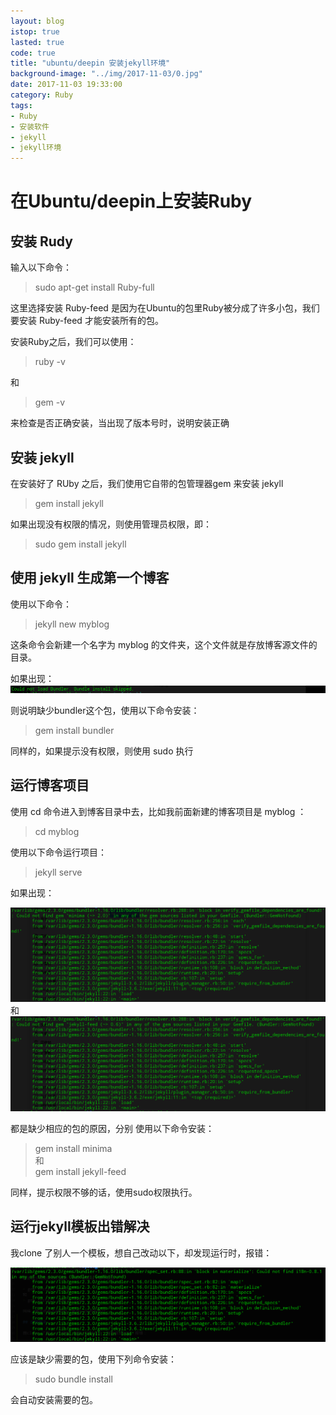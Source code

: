 ```yaml
---
layout: blog
istop: true
lasted: true
code: true
title: "ubuntu/deepin 安装jekyll环境"
background-image: "../img/2017-11-03/0.jpg"
date: 2017-11-03 19:33:00
category: Ruby
tags: 
- Ruby
- 安装软件
- jekyll
- jekyll环境
---
```


# 在Ubuntu/deepin上安装Ruby

## 安装 Rudy

输入以下命令：

> sudo apt-get install Ruby-full 

这里选择安装 Ruby-feed 是因为在Ubuntu的包里Ruby被分成了许多小包，我们要安装 Ruby-feed 才能安装所有的包。  

安装Ruby之后，我们可以使用：

> ruby -v

和

> gem -v  

来检查是否正确安装，当出现了版本号时，说明安装正确

## 安装 jekyll

在安装好了 RUby 之后，我们使用它自带的包管理器gem 来安装 jekyll

> gem install jekyll  

如果出现没有权限的情况，则使用管理员权限，即：

> sudo gem install jekyll

## 使用 jekyll 生成第一个博客

使用以下命令：

> jekyll new myblog 

这条命令会新建一个名字为 myblog 的文件夹，这个文件就是存放博客源文件的目录。

如果出现：
![img](/img/2017-11-03/bundler.png)

则说明缺少bundler这个包，使用以下命令安装：

> gem install bundler  

同样的，如果提示没有权限，则使用 sudo 执行

## 运行博客项目

使用 cd 命令进入到博客目录中去，比如我前面新建的博客项目是 myblog ：

> cd myblog  

使用以下命令运行项目：  

> jekyll serve  

如果出现：

![img](/img/2017-11-03/minima.png)  
和
![img](/img/2017-11-03/jekyll-feed.png)

都是缺少相应的包的原因，分别 使用以下命令安装：

> gem install minima  
和  
> gem install jekyll-feed

同样，提示权限不够的话，使用sudo权限执行。

## 运行jekyll模板出错解决

我clone 了别人一个模板，想自己改动以下，却发现运行时，报错：

![img](/img/2017-11-03/serve-wrong.png)

应该是缺少需要的包，使用下列命令安装：

> sudo bundle install

会自动安装需要的包。
